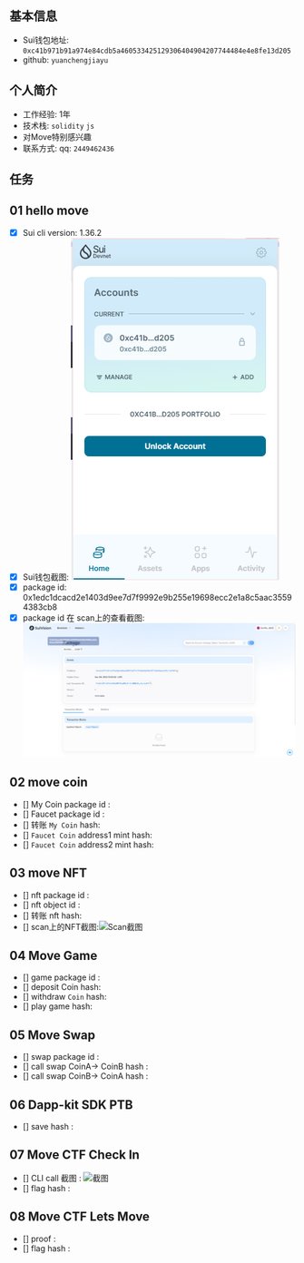 ## 基本信息
- Sui钱包地址: `0xc41b971b91a974e84cdb5a460533425129306404904207744484e4e8fe13d205`
- github: `yuanchengjiayu`

## 个人简介
- 工作经验: 1年
- 技术栈: `solidity` `js`
- 对Move特别感兴趣
- 联系方式: qq: `2449462436` 

## 任务

##   01 hello move  
- [x] Sui cli version: 1.36.2
- [x] Sui钱包截图: ![Sui钱包截图](./images/account.png)
- [x] package id: 0x1edc1dcacd2e1403d9ee7d7f9992e9b255e19698ecc2e1a8c5aac35594383cb8
- [x] package id 在 scan上的查看截图:![Scan截图](./images/task1.png)

##   02 move coin
- [] My Coin package id : 
- [] Faucet package id : 
- [] 转账 `My Coin` hash:
- [] `Faucet Coin` address1 mint hash:
- [] `Faucet Coin` address2 mint hash:

##   03 move NFT
- [] nft package id :
- [] nft object id : 
- [] 转账 nft  hash:
- [] scan上的NFT截图:![Scan截图](./images/你的图片地址)

##   04 Move Game
- [] game package id :
- [] deposit Coin hash:
- [] withdraw `Coin` hash:
- [] play game hash:

##   05 Move Swap
- [] swap package id :
- [] call swap CoinA-> CoinB  hash :
- [] call swap CoinB-> CoinA  hash :

##   06 Dapp-kit SDK PTB
- [] save hash :

##   07 Move CTF Check In
- [] CLI call 截图 : ![截图](./images/你的图片地址)
- [] flag hash :

##   08 Move CTF Lets Move
- [] proof : 
- [] flag hash :
